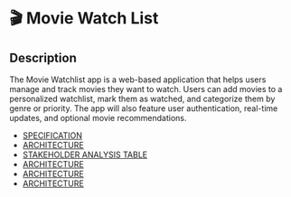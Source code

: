 <h1>🎬 Movie Watch List</h1>

<h2>Description</h2>
<p>The Movie Watchlist app is a web-based application that helps users manage and track movies they want to watch. Users can add movies to a personalized watchlist, mark them as watched, and categorize them by genre or priority. The app will also feature user authentication, real-time updates, and optional movie recommendations.</p>

 - [SPECIFICATION](https://github.com/GrandDadDan/Movie-Watchlist/blob/main/SPECIFICATION.md)
 - [ARCHITECTURE](https://github.com/GrandDadDan/Movie-Watchlist/blob/main/ARCHITECTURE.md)
 - [STAKEHOLDER ANALYSIS TABLE](https://github.com/GrandDadDan/Movie-Watchlist/blob/main/Stakeholder-Analysis-Table.md)
 - [ARCHITECTURE](https://github.com/GrandDadDan/Movie-Watchlist/blob/main/ARCHITECTURE.md)
 - [ARCHITECTURE](https://github.com/GrandDadDan/Movie-Watchlist/blob/main/ARCHITECTURE.md)
 - [ARCHITECTURE](https://github.com/GrandDadDan/Movie-Watchlist/blob/main/ARCHITECTURE.md)
